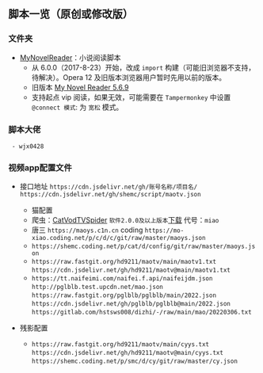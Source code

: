 脚本一览（原创或修改版）
---------------
###  文件夹

- [MyNovelReader](MyNovelReader.user.js)：小说阅读脚本
  - 从 6.0.0（2017-8-23）开始，改成 `import` 构建（可能旧浏览器不支持，待解决）。Opera 12 及旧版本浏览器用户暂时先用以前的版本。
  - 旧版本 [My Novel Reader 5.6.9](https://github.com/shemc/script/raw/main/My%20Novel%20Reader%205.6.9.js)
  - 支持起点 vip 阅读，如果无效，可能需要在 `Tampermonkey` 中设置 `@connect 模式`: 为 `宽松` 模式。

###  脚本大佬
     - wjx0428

### 视频app配置文件

- 接口地址 `https://cdn.jsdelivr.net/gh/账号名称/项目名/`       `https://cdn.jsdelivr.net/gh/shemc/script/maotv.json`
  - 猫配置 
   - 爬虫：[CatVodTVSpider](https://github.com/catvod/CatVodTVSpider)                      `软件2.0.0及以上版本`[下载](https://wwi.lanzoui.com/izRMJv45llc) 代号：`miao`
   - 唐三 `https://maoys.c1n.cn`                      coding `https://mo-xiao.coding.net/p/c/d/c/git/raw/master/maoys.json`
   -   `https://shemc.coding.net/p/cat/d/config/git/raw/master/maoys.json`   
   -   `https://raw.fastgit.org/hd9211/maotv/main/maotv1.txt`  `https://cdn.jsdelivr.net/gh/hd9211/maotv@main/maotv1.txt` 
   -    `https://tt.naifeimi.com/naifei.f.api/naifeijdm.json`        `http://pglblb.test.upcdn.net/mao.json`  `https://raw.fastgit.org/pglblb/pglblb/main/2022.json`  `https://cdn.jsdelivr.net/gh/pglblb/pglblb@main/2022.json`  `https://gitlab.com/hstsws008/dizhi/-/raw/main/mao/20220306.txt`
      
 - 残影配置
   - `https://raw.fastgit.org/hd9211/maotv/main/cyys.txt`   `https://cdn.jsdelivr.net/gh/hd9211/maotv@main/cyys.txt`    `https://shemc.coding.net/p/smc/d/cy/git/raw/master/cy.json`
